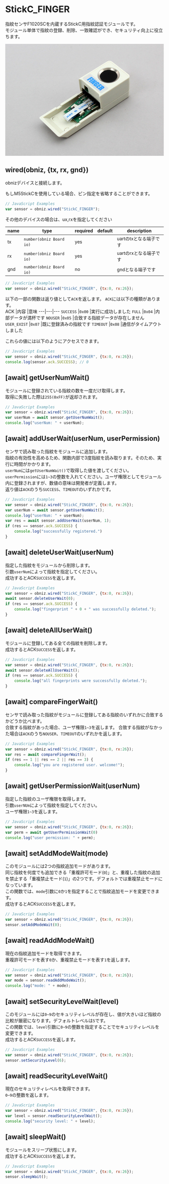# StickC_FINGER

指紋センサF1020SCを内蔵するStickC用指紋認証モジュールです。  
モジュール単体で指紋の登録、削除、一致確認ができ、セキュリティ向上に役立ちます。

![](./image.jpg)


## wired(obniz, {tx, rx, gnd})
obnizデバイスと接続します。  


もしM5StickCを使用している場合、ピン指定を省略することができます。

```javascript
// JavaScript Examples
var sensor = obniz.wired("StickC_FINGER");
```

その他のデバイスの場合は、ux,rxを指定してください

name | type | required | default | description
--- | --- | --- | --- | ---
tx | `number(obniz Board io)` | yes |  &nbsp; | uartのtxとなる端子です
rx | `number(obniz Board io)` | yes | &nbsp;  | uartのrxとなる端子です
gnd | `number(obniz Board io)` | no | &nbsp;  | gndとなる端子です

```javascript
// JavaScript Examples
var sensor = obniz.wired("StickC_FINGER", {tx:0, rx:26});
```




以下の一部の関数は返り値として`ACK`を返します。
`ACK`には以下の種類があります。  
ACK |内容 |意味 
---|---|---
`SUCCESS` |`0x00` |実行に成功しました
`FULL` |`0x04` |内部データが満杯です
`NOUSER` |`0x05` |合致する指紋データが存在しません
`USER_EXIST` |`0x07` |既に登録済みの指紋です
`TIMEOUT` |`0x08` |通信がタイムアウトしました

これらの値には以下のようにアクセスできます。
```javascript
// JavaScript Examples
var sensor = obniz.wired("StickC_FINGER", {tx:0, rx:26});
console.log(sensor.ack.SUCCESS); // 0
```


## [await] getUserNumWait()
モジュールに登録されている指紋の数を一度だけ取得します。  
取得に失敗した際は`255(0xFF)`が返却されます。  

```javascript
// JavaScript Examples
var sensor = obniz.wired("StickC_FINGER", {tx:0, rx:26});
var userNum = await sensor.getUserNumWait();
console.log("userNum: " + userNum);
```

## [await] addUserWait(userNum, userPermission)
センサで読み取った指紋をモジュールに追加します。  
指紋の有効性を高めるため、関数内部で3度指紋を読み取ります。そのため、実行に時間がかかります。  
`userNum`には`getUserNumWait()`で取得した値を渡してください。  
`userPermission`には`1~3`の整数を入れてください。ユーザ権限としてモジュール内に登録されますが、数値の意味は開発者が定義します。  
返り値は`ACK`のうち`SUCCESS`、`TIMEOUT`のいずれかです。

```javascript
// JavaScript Examples
var sensor = obniz.wired("StickC_FINGER", {tx:0, rx:26});
var userNum = await sensor.getUserNumWait();
console.log("userNum: " + userNum);
var res = await sensor.addUserWait(userNum, 1);
if (res == sensor.ack.SUCCESS) {
    console.log("successfully registered.")
}
```

## [await] deleteUserWait(userNum)
指定した指紋をモジュールから削除します。  
引数`userNum`によって指紋を指定してください。  
成功するとACK`SUCCESS`を返します。

```javascript
// JavaScript Examples
var sensor = obniz.wired("StickC_FINGER", {tx:0, rx:26});
await sensor.deleteUserWait(0);
if (res == sensor.ack.SUCCESS) {
    console.log("fingerprint " + 0 + " was successfully deleted.");
}
```

## [await] deleteAllUserWait()
モジュールに登録してある全ての指紋を削除します。  
成功するとACK`SUCCESS`を返します。

```javascript
// JavaScript Examples
var sensor = obniz.wired("StickC_FINGER", {tx:0, rx:26});
await sensor.deleteAllUserWait();
if (res == sensor.ack.SUCCESS) {
    console.log("all fingerprints were successfully deleted.");
}
```

## [await] compareFingerWait()
センサで読み取った指紋がモジュールに登録してある指紋のいずれかに合致するかどうか比べます。  
合致する指紋があった場合、ユーザ権限`1~3`を返します。
合致する指紋がなかった場合は`ACK`のうち`NOUSER`、`TIMEOUT`のいずれかを返します。

```javascript
// JavaScript Examples
var sensor = obniz.wired("StickC_FINGER", {tx:0, rx:26});
var res = await compareFingerWait();
if (res == 1 || res == 2 || res == 3) {
    console.log("you are registered user. welcome!");
}
```

## [await] getUserPermissionWait(userNum)
指定した指紋のユーザ権限を取得します。  
引数`userNUm`によって指紋を指定してください。  
ユーザ権限`1~3`を返します。  

```javascript
// JavaScript Examples
var sensor = obniz.wired("StickC_FINGER", {tx:0, rx:26});
var perm = await getUserPermissionWait(0)
console.log("user permission: " + perm);
```

## [await] setAddModeWait(mode)
このモジュールには2つの指紋追加モードがあります。  
同じ指紋を何度でも追加できる「重複許可モード(`0`)」と、重複した指紋の追加を禁止する「重複禁止モード(`1`)」の2つです。デフォルトでは重複禁止モードになっています。  
この関数では、`mode`引数に`0`か`1`を指定することで指紋追加モードを変更できます。  
成功するとACK`SUCCESS`を返します。

```javascript
// JavaScript Examples
var sensor = obniz.wired("StickC_FINGER", {tx:0, rx:26});
sensor.setAddModeWait(0);
```

## [await] readAddModeWait()
現在の指紋追加モードを取得できます。  
重複許可モードを表す`0`か、重複禁止モードを表す`1`を返します。

```javascript
// JavaScript Examples
var sensor = obniz.wired("StickC_FINGER", {tx:0, rx:26});
var mode = sensor.readAddModeWait();
console.log("mode: " + mode);
```

## [await] setSecurityLevelWait(level)
このモジュールには`0~9`のセキュリティレベルが存在し、値が大きいほど指紋の比較が厳密になります。デフォルトレベルは`5`です。  
この関数では、`level`引数に`0~9`の整数を指定することでセキュリティレベルを変更できます。  
成功するとACK`SUCCESS`を返します。

```javascript
// JavaScript Examples
var sensor = obniz.wired("StickC_FINGER", {tx:0, rx:26});
sensor.setSecurityLevel(6);
```

## [await] readSecurityLevelWait()
現在のセキュリティレベルを取得できます。  
`0~9`の整数を返します。

```javascript
// JavaScript Examples
var sensor = obniz.wired("StickC_FINGER", {tx:0, rx:26});
var level = sensor.readSecurityLevelWait();
console.log("security level: " + level);
```

## [await] sleepWait()
モジュールをスリープ状態にします。  
成功するとACK`SUCCESS`を返します。  

```javascript
// JavaScript Examples
var sensor = obniz.wired("StickC_FINGER", {tx:0, rx:26});
sensor.sleepWait();
```